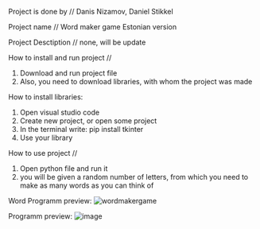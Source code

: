 Project is done by // Danis Nizamov, Daniel Stikkel

Project name // Word maker game Estonian version

Project Desctiption // none, will be update

How to install and run project //
1. Download and run project file
2. Also, you need to download libraries, with whom the project was made

How to install libraries:

1. Open visual studio code
2. Create new project, or open some project
3. In the terminal write: pip install tkinter
4. Use your library

How to use project // 
1. Open python file and run it
2. you will be given a random number of letters, from which you need to make as many words as you can think of

Word Programm preview: ![wordmakergame](https://user-images.githubusercontent.com/131642172/233935102-5848e57a-b812-46b8-8bac-b8547aa5e9da.png)


Programm preview: ![image](https://user-images.githubusercontent.com/131642172/236808697-bab81834-d976-43e2-9819-e66caa38fa2c.png)
